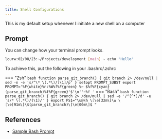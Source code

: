 ```yaml
---
title: Shell Configurations
---
```


This is my default setup whenever I initiate a new shell on a computer

## Prompt
You can change how your terminal prompt looks. 

``` bash
lourw:02/08/23:~/Projects/development [main] ~ echo "Hello"
```

To achieve this, put the following in your .bashrc/.zshrc

=== "Zsh"
	``` bash
	function parse_git_branch() {
		git branch 2> /dev/null | sed -n -e 's/^\* \(.*\)/[\1]/p'
	}
	setopt PROMPT_SUBST
	export PROMPT='%F{white}%n:%W%f%F{green} %~ $%f%F{cyan}(parse_git_branch)%f%F{green}'$'\n''~%f '
	```
=== "Bash"
	``` bash
	function parse_git_branch() {
     		git branch 2> /dev/null | sed -e '/^[^*]/d' -e 's/* \(.*\)/(\1)/'
	}
	export PS1="\u@\h \[\e[32m\]\w \[\e[91m\]\$(parse_git_branch)\[\e[00m\]$ "
	```

## References
* [Sample Bash Prompt](https://thucnc.medium.com/how-to-show-current-git-branch-with-colors-in-bash-prompt-380d05a24745)

